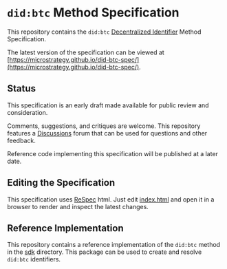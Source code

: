 # `did:btc` Method Specification

This repository contains the `did:btc` [Decentralized Identifier](https://www.w3.org/TR/did-core/) Method Specification.

The latest version of the specification can be viewed at [https://microstrategy.github.io/did-btc-spec/](https://microstrategy.github.io/did-btc-spec/).

## Status

This specification is an early draft made available for public review and consideration.

Comments, suggestions, and critiques are welcome. This repository features a [Discussions](https://github.com/MicroStrategy/did-btc-spec/discussions) forum that can be used for questions and other feedback.

Reference code implementing this specification will be published at a later date.

## Editing the Specification

This specification uses [ReSpec](https://github.com/w3c/respec/) html. Just edit [index.html](index.html) and open it in a browser to render and inspect the latest changes.

## Reference Implementation

This repository contains a reference implementation of the `did:btc` method in the [sdk](sdk) directory. This package can be used to create and resolve `did:btc` identifiers.
